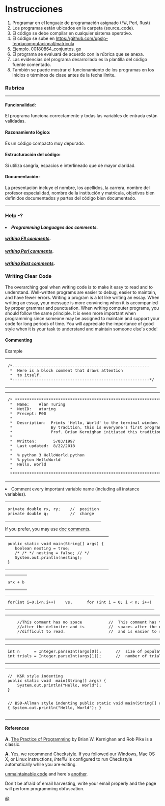# Instrucciones
1.	Programar en el lenguaje de programación asignado (F#, Perl, Rust)
2.	Los programas están ubicados en la carpeta (source_code). 
3.	El código se debe compilar en cualquier sistema operativo. 
4.	El código se sube en https://github.com/upslp-teoriacomputacional/matricula 
5.	Ejemplo. 00180864_conjuntos. go
6.	El programa se evaluará de acuerdo con la rúbrica que se anexa. 
7.	Las evidencias del programa desarrollado es la plantilla del código fuente comentado.
8.	También se puede mostrar el funcionamiento de los programas en los inicios o términos de clase antes de la fecha límite.


### Rubrica
---

#### Funcionalidad: 
El programa funciona correctamente y todas las variables de entrada están validadas.

#### Razonamiento lógico: 
Es un código compacto muy depurado.
#### Estructuración del código: 
Si utiliza sangría, espacios e interlineado que dé mayor claridad.
#### Documentación: 
La presentación incluye el nombre, los apellidos, la carrera, nombre del profesor especialidad, nombre de la institución y matrícula, objetivos bien definidos documentados y partes del código bien documentado.

---
### Help -?
#### <li><em>Programming Languages doc comments.</em>

##### <a href = "https://fsharp.org/learn/">writing F# comments</a>.


##### <a href = "https://perldoc.perl.org/perl.html"> writing Perl comments</a>.


##### <a href = "https://www.rust-lang.org/learn"> writing Rust comments</a>.



### Writing Clear Code

The overarching goal when writing code is to make it easy to read and to understand. Well-written programs are easier to debug, easier to maintain, and have 
fewer errors. Writing a program is a lot like writing an essay. When writing an essay, your message is more convincing when it is accompanied by proper grammar and punctuation. When writing computer programs, you should follow the same principle. It is even more important when programming since someone may be assigned to maintain and support your code for long periods of time. You will appreciate the importance of good style when it is your task to understand and maintain someone else's code!

#### Commenting

Example
<table>
<TR><TD><pre>
/*---------------------------------------------------------
 *  Here is a block comment that draws attention
 *  to itself.
 *---------------------------------------------------------*/
</pre></td></tr>
</table>

<table>
<TR><TD><pre>
/* *****************************************************************************
 *  Name:    Alan Turing
 *  NetID:   aturing
 *  Precept: P00
 *
 *  Description:  Prints 'Hello, World' to the terminal window.
 *                By tradition, this is everyone's first program.
 *                Prof. Brian Kernighan initiated this tradition in 1974.
 *
 *  Written:       5/03/1997
 *  Last updated:  8/22/2018
 *
 *  % python 3 HelloWorld.python
 *  % pyton HelloWorld
 *  Hello, World
 *
 **************************************************************************** */
</pre></td></tr>
</table>


<p><li> Comment every important variable name (including 
all instance variables).


<table>
<TR><TD><pre>
private double rx, ry;    //  position
private double q;         //  charge
</pre></td></tr>
</table>

If you prefer, you may use
<a href = "https://en.wikipedia.org/wiki/Structured_programming">doc comments</a>.


<table>
<TR><TD><pre>
public static void main(String[] args) { 
   boolean nesting = true;
   /* /* */ nesting = false; // */ 
   System.out.println(nesting);
} 
</pre></td></tr>
</table>


<table>
<TR><TD><pre>
a*x + b
</pre></td></tr>
</table>


<table>
<TR><TD><pre>
for(int i=0;i&lt;n;i++)    vs.      for (int i = 0; i < n; i++)
</pre></td></tr>
</table>


<table>
<TR><TD><pre>
    //This comment has no space           //  This comment has two 
    //after the delimiter and is          //  spaces after the delimiter
    //difficult to read.                  //  and is easier to read.
</pre></td></tr>
</table>


<table>
<TR><TD><pre>
int n      = Integer.parseInt(args[0]);      //  size of population
int trials = Integer.parseInt(args[1]);      //  number of trials
</pre></td></tr>
</table>


<table>
<TR><TD><pre>
//  K&R style indenting                   
public static void  main(String[] args) {
    System.out.println("Hello, World");
}

//  BSD-Allman style indenting
public static void main(String[] args)
{
    System.out.println("Hello, World");
}
</pre></td></tr>
</table>


#### References
<p><b>A.</b> <a href = "http://www.cs.princeton.edu/~bwk/tpop.webpage">The Practice
of Programming</a> by Brian W. Kernighan and Rob Pike is a classic.


<p><b>A.</b> Yes, we recommend <a href = "http://checkstyle.sourceforge.net/">Checkstyle</a>.
If you followed our Windows, Mac OS X, or Linux instructions, <em>IntelliJ</em> is configured
to run Checkstyle automatically while you are editing.


<p><a href = "http://mindprod.com/jgloss/unmain.html">unmaintainable code</a>
and here's <a href = "http://archive.is/Pn5hH">another</a>.


<p></p>
Don't be afraid of email harvesting, write your email properly and the page will perform programming obfuscation.

<a href="" target="\_blank">@</a> 
</small>
</body>